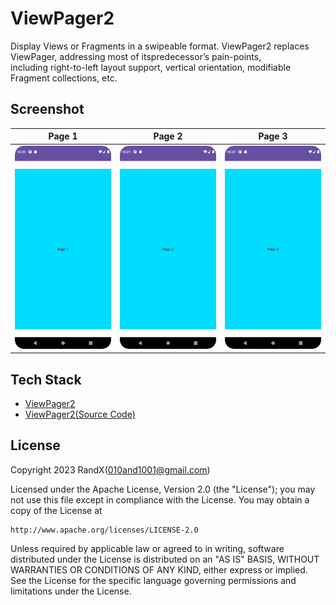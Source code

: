 # ViewPager2

Display Views or Fragments in a swipeable format.
ViewPager2 replaces ViewPager, addressing most of itspredecessor’s pain-points,  
including right-to-left layout support, vertical orientation, modifiable Fragment collections, etc.

## Screenshot

| Page 1                            | Page 2                            | Page 3                            |
|-----------------------------------|-----------------------------------|-----------------------------------|
| ![Page 1](./Screenshot/Page1.png) | ![Page 2](./Screenshot/Page2.png) | ![Page 3](./Screenshot/Page3.png) |

## Tech Stack

- [ViewPager2](https://developer.android.com/reference/androidx/viewpager2/widget/ViewPager2)
- [ViewPager2(Source Code)](https://android.googlesource.com/platform/frameworks/support/+/refs/heads/androidx-main/viewpager2/viewpager2/src/main/java/androidx/viewpager2/widget/ViewPager2.java)

## License

Copyright 2023 RandX(<010and1001@gmail.com>)

Licensed under the Apache License, Version 2.0 (the "License");
you may not use this file except in compliance with the License.
You may obtain a copy of the License at

    http://www.apache.org/licenses/LICENSE-2.0

Unless required by applicable law or agreed to in writing, software
distributed under the License is distributed on an "AS IS" BASIS,
WITHOUT WARRANTIES OR CONDITIONS OF ANY KIND, either express or implied.
See the License for the specific language governing permissions and
limitations under the License.
